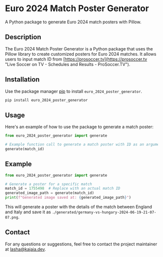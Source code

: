 # Euro 2024 Match Poster Generator

A Python package to generate Euro 2024 match posters with Pillow.

## Description

The Euro 2024 Match Poster Generator is a Python package that uses the Pillow library to create customized posters for Euro 2024 matches. It allows users to input match ID from [https://prosoccer.tv](https://prosoccer.tv "Live Soccer on TV - Schedules and Results - ProSoccer.TV").

## Installation

Use the package manager [pip](https://pip.pypa.io/en/stable/) to install `euro_2024_poster_generator`.

```bash
pip install euro_2024_poster_generator
```

## Usage

Here's an example of how to use the package to generate a match poster:

```python
from euro_2024_poster_generator import generate

# Example function call to generate a match poster with ID as an argument
generate(match_id)
```

## Example

```python
from euro_2024_poster_generator import generate

# Generate a poster for a specific match
match_id = 1755498  # Replace with an actual match ID
generated_image_path = generate(match_id)
print(f"Generated image saved at: {generated_image_path}")
```

This will generate a poster with the details of the match between England and Italy and save it as `./generated/germany-vs-hungary-2024-06-19-21-07-07.png`.

## Contact

For any questions or suggestions, feel free to contact the project maintainer at lasha@kajaia.dev.
